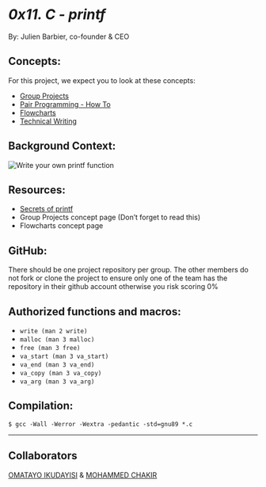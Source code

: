 # *0x11. C - printf*

 By: Julien Barbier, co-founder & CEO

## Concepts:

For this project, we expect you to look at these concepts:

- [Group Projects](https://intranet.alxswe.com/concepts/111)
- [Pair Programming - How To](https://intranet.alxswe.com/concepts/121)
- [Flowcharts](https://intranet.alxswe.com/concepts/130)
- [Technical Writing](https://intranet.alxswe.com/concepts/225)

## Background Context:

![Write your own printf function](https://s3.amazonaws.com/intranet-projects-files/holbertonschool-low_level_programming/228/printf.png)

## Resources:

- [Secrets of printf](https://www.academia.edu/10297206/Secrets_of_printf_)
- Group Projects concept page (Don’t forget to read this)
- Flowcharts concept page

## GitHub:

There should be one project repository per group. The other members do not fork or clone the project to ensure only one of the team has the repository in their github account otherwise you risk scoring 0%

## Authorized functions and macros:

   - `write (man 2 write)`
   - `malloc (man 3 malloc)`
   - `free (man 3 free)`
   - `va_start (man 3 va_start)`
   - `va_end (man 3 va_end)`
   - `va_copy (man 3 va_copy)`
   - `va_arg (man 3 va_arg)`

## Compilation:

`$ gcc -Wall -Werror -Wextra -pedantic -std=gnu89 *.c`















 
----
## Collaborators
[OMATAYO IKUDAYISI](https://github.com/Glitzzybetty) & [MOHAMMED CHAKIR](https://github.com/mohammedchakir)
